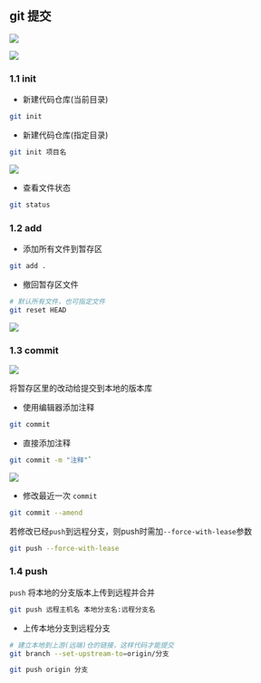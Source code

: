 <!--
 * @Description: 
 * @Version: 1.0
 * @Author: DaLao
 * @Email: dalao_li@163.com
 * @Date: 2021-03-17 18:02:13
 * @LastEditors: dalao
 * @LastEditTime: 2022-04-18 20:04:25
-->

## git 提交


![](https://cdn.hurra.ltd/img/git.svg)

![](https://cdn.hurra.ltd/img/2022-3-17-2310.svg)



### 1.1 init


- 新建代码仓库(当前目录)

```sh
git init
```


- 新建代码仓库(指定目录)

```sh
git init 项目名
```

![](https://cdn.hurra.ltd/img/20220112075837.png)


- 查看文件状态

```sh
git status
```



### 1.2 add


- 添加所有文件到暂存区

```sh
git add .
```

- 撤回暂存区文件

```sh
# 默认所有文件，也可指定文件
git reset HEAD
```

![](https://cdn.hurra.ltd/img/20220112080614.png)



### 1.3 commit


![](https://cdn.hurra.ltd/img/2022-3-18-2158.svg)

将暂存区里的改动给提交到本地的版本库

- 使用编辑器添加注释

```sh
git commit
```


- 直接添加注释

```sh
git commit -m "注释"`
```

![](https://cdn.hurra.ltd/img/20220112081127.png)


- 修改最近一次 `commit`

```sh
git commit --amend
```

若修改已经`push`到远程分支，则push时需加`--force-with-lease`参数

```sh
git push --force-with-lease
```



### 1.4 push


`push` 将本地的分支版本上传到远程并合并

```sh
git push 远程主机名 本地分支名:远程分支名
```

- 上传本地分支到远程分支

```sh
# 建立本地到上游(远端)仓的链接，这样代码才能提交
git branch --set-upstream-to=origin/分支

git push origin 分支
```